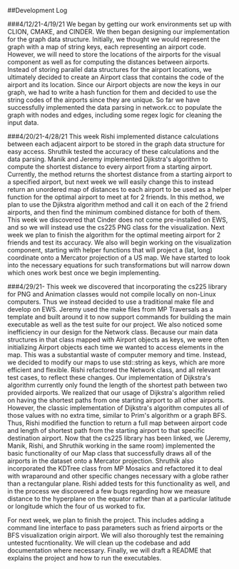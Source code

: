 ##Development Log

###4/12/21-4/19/21
We began by getting our work environments set up with CLION, CMAKE, and CINDER.
We then began designing our implementation for the graph data structure. Initially,
we thought we would represent the graph with a map of string keys, each representing an airport code.
However, we will need to store the locations of the airports for the visual component as well as for
computing the distances between airports. Instead of storing parallel data structures for the airport locations,
we ultimately decided to create an Airport class that contains the code of the airport and its location.
Since our Airport objects are now the keys in our graph, we had to write a hash function for them and decided to use the
string codes of the airports since they are unique. So far we have successfully implemented the data parsing in network.cc to
populate the graph with nodes and edges, including some regex logic for cleaning the input data.

###4/20/21-4/28/21
This week Rishi implemented distance calculations between each adjacent airport to be stored in the graph data structure for easy access. Shruthik tested the accuracy of these calculations and the 
data parsing. Manik and Jeremy implemented Djikstra's algorithm to compute the shortest distance to every airport from a starting airport.
 Currently, the method returns the shortest distance from a starting airport to a specified airport, but next week we will easily change
this to instead return an unordered map of distances to each airport to be used as a helper function for the optimal airport to meet at for 2 friends.
In this method, we plan to use the Djikstra algorithm method and call it on each of the 2 friend airports,
and then find the minimum combined distance for both of them. This week we discovered that Cinder does not come pre-installed on EWS, and so we will
instead use the cs225 PNG class for the visualization. Next week we plan to finish the algorithm for the optimal meeting airport for 2 friends 
and test its accuracy. We also will begin working on the visualization component, starting with helper functions that will project a (lat, long) coordinate
onto a Mercator projection of a US map. We have started to look into the necessary equations for such transformations but will narrow down which ones work best once
we begin implementing.

###4/29/21-
This week we discovered that incorporating the cs225 library for PNG and Animation classes would not compile locally on non-Linux computers. Thus we instead decided to use a traditional make file and develop on EWS. Jeremy used the make files from MP Traversals as a template and built around it to now support commands for building the main executable as well as the test suite for our project. 
We also noticed some inefficiency in our design for the Network class. Because our main data structures in that class mapped with Airport objects as keys, we were often initializing Airport objects each time we wanted to access elements in the map. This was a substantial waste of computer memory and time. Instead, we decided to modify our maps to use std::string as keys, which are more efficient and flexible. Rishi refactored the Network class, and all relevant test cases, to reflect these changes.
Our implementation of Dijkstra's algorithm currently only found the length of the shortest path between two provided airports. We realized that our usage of Dijkstra's algorithm relied on having the shortest paths from one starting airport to all other airports. However, the classic implementation of Dijkstra's algorithm computes all of those values with no extra time, similar to Prim's algorithm or a graph BFS. Thus, Rishi modified the function to return a full map between airport code and length of shortest path from the starting airport to that specific destination airport.
Now that the cs225 library has been linked, we (Jeremy, Manik, Rishi, and Shruthik working in the same room) implemented the basic functionality of our Map class that successfully draws all of the airports in the dataset onto a Mercator projection.
Shruthik also incorporated the KDTree class from MP Mosaics and refactored it to deal with wraparound and other specific changes necessary with a globe rather than a rectangular plane. Rishi added tests for this functionality as well, and in the process we discovered a few bugs regarding how we measure distance to the hyperplane on the equator rather than at a particular latitude or longitude which the four of us worked to fix.

For next week, we plan to finish the project. This includes adding a command line interface to pass parameters such as friend airports or the BFS visualization origin airport. We will also thoroughly test the remaining untested fucntionality. We will clean up the codebase and add documentation where necessary. Finally, we will draft a README that explains the project and how to run the executables.